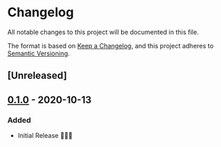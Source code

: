 # Changelog

All notable changes to this project will be documented in this file.

The format is based on [Keep a Changelog](https://keepachangelog.com/en/1.0.0/),
and this project adheres to [Semantic Versioning](https://semver.org/spec/v2.0.0.html).

## [Unreleased]

## [0.1.0] - 2020-10-13

### Added

- Initial Release 🎉🎉🎉

[0.1.0]: https://git.tools.mia-platform.eu/platform/devops/console-helm-chart/-/tags/v0.1.0
